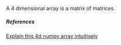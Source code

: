 
A 4 dimensional array is a matrix of matrices.

##### References

[Explain this 4d numpy array intuitively](https://stackoverflow.com/questions/47143361/explain-this-4d-numpy-array-indexing-intuitively)
